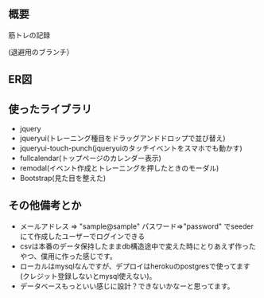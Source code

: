 ## 概要
筋トレの記録

(退避用のブランチ）

## ER図

## 使ったライブラリ

- jquery
- jqueryui(トレーニング種目をドラッグアンドドロップで並び替え)
- jqueryui-touch-punch(jqueryuiのタッチイベントをスマホでも動かす)
- fullcalendar(トップページのカレンダー表示)
- remodal(イベント作成とトレーニングを押したときのモーダル)
- Bootstrap(見た目を整えた)

## その他備考とか
- メールアドレス => "sample@sample" パスワード=>"password" でseederにて作成したユーザーでログインできる
- csvは本番のデータ保持したままdb構造途中で変えた時にとりあえず作ったやつ、僕用に作った感じです。
- ローカルはmysqlなんですが、デプロイはherokuのpostgresで使ってます(クレジット登録しないとmysql使えない)。
- データベースもっといい感じに設計？できないかなーと思ってます。
